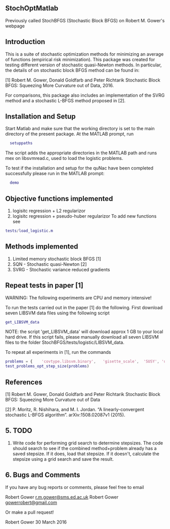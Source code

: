 ## StochOptMatlab

Previously called StochBFGS (Stochastic Block BFGS) on Robert M. Gower's webpage


## Introduction

This is a suite of stochastic optimization methods for minimizing an average of functions (empirical risk minimization). This package was created for testing different version of
stochastic quasi-Newton methods. In particular, the details of on stochastic block BFGS method can be found in:

[1]   Robert M. Gower, Donald Goldfarb and Peter Richtarik
      Stochastic Block BFGS: Squeezing More Curvature out of Data, 2016.

For comparisons, this package also includes an implementation of the SVRG 
method and a stochastic L-BFGS method proposed in [2]. 



## Installation and Setup

Start Matlab and make sure that the working directory is set to the
main directory of the present package.  At the MATLAB prompt, run
```Matlab
  setuppaths
```

The script adds the appropriate directories in the MATLAB path and runs mex 
on libsvmread.c, used to load the logistic problems. 

To test if the installation and setup for the quNac have been 
completed successfully please run in the MATLAB prompt:

```Matlab
  demo
```

## Objective functions implemented

1. logisitc regression + L2 regularizor
2. logisitc regression + pseudo-huber regularizor
To add new functions see

```Matlab
tests/load_logistic.m
```

## Methods implemented

1. Limited memory stochastic block BFGS [1]
2. SQN - Stochastic quasi-Newton [2]
3. SVRG - Stochastic variance reduced gradients

## Repeat tests in paper [1]

WARNING: The following experiments are CPU and memory intensive!

To run the tests carried out in the paper [1] do the following.
First download seven LIBSVM data files using the following script

```Matlab
get_LIBSVM_data
```

NOTE:  the script 'get_LIBSVM_data' will download approx 1 GB to your local hard drive. If this script fails, please manually download all seven LIBSVM files to the folder StochBFGS/tests/logistic/LIBSVM_data.

To repeat all experiments in [1],  run the commands
```Matlab
problems = {    'covtype.libsvm.binary',   'gisette_scale',  'SUSY', 'url_combined',     'HIGGS' , 'epsilon_normalized', 'rcv1_train.binary' } 
test_problems_opt_step_size(problems)
```

## References

[1]   Robert M. Gower, Donald Goldfarb and Peter Richtarik
      Stochastic Block BFGS: Squeezing More Curvature out of Data

[2]   P. Moritz, R. Nishihara, and M. I. Jordan. 
      “A linearly-convergent stochastic L-BFGS algorithm”.
      arXiv:1508.02087v1 (2015).
## 5. TODO

1. Write code for performing grid search to determine stepsizes. The code should search to see if the combined method+problem already has a saved stepsize. If it does, load that stepsize. If it doesn't, calculate the stepsize using a grid search and save the result.


## 6. Bugs and Comments

If you have any bug reports or comments, please feel free to email 

  Robert Gower <r.m.gower@sms.ed.ac.uk>
  Robert Gower <gowerrobert@gmail.com>

Or make a pull request!

Robert Gower
30 March 2016
